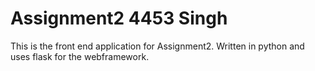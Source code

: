# Assignment2 4453 Singh
This is the front end application for Assignment2. Written in python and uses flask for the webframework.
